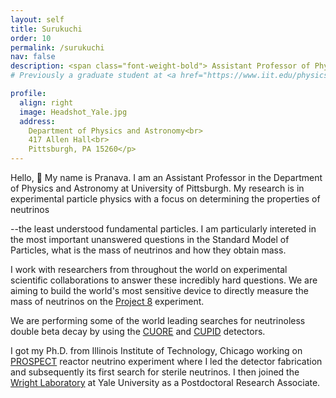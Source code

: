 ```yaml
---
layout: self
title: Surukuchi
order: 10
permalink: /surukuchi
nav: false
description: <span class="font-weight-bold"> Assistant Professor of Physics </span> in the <a href="https://www.physicsandastronomy.pitt.edu/">Department of Physics and Astronomy</a> at <a href="https://www.pitt.edu/">University of Pittsburgh</a>.
# Previously a graduate student at <a href="https://www.iit.edu/physics">Illinois Institute of Technology</a>.

profile:
  align: right
  image: Headshot_Yale.jpg
  address: 
    Department of Physics and Astronomy<br>
    417 Allen Hall<br>
    Pittsburgh, PA 15260</p>
---
```


Hello, :wave: My name is Pranava. I am an Assistant Professor in the Department of Physics and Astronomy at University of Pittsburgh. My research is in experimental particle physics with a focus on determining the properties of 
neutrinos
<!-- [neutrinos](/sub/resources_neutrinos) -->
--the least understood fundamental particles. I am particularly intereted in the most important unanswered questions in the Standard Model of Particles,
what is the mass of neutrinos and how they obtain mass. 

I work with researchers from throughout the world on experimental scientific collaborations to answer these incredibly hard questions.
We are aiming to build the world's most sensitive device to directly measure the mass of neutrinos on the [Project 8](https://www.project8.org/) experiment. 
<!-- I am leading the antenna design and the event reconstruction efforts on the upcoming Phase of the experiment.  -->
We are performing some of the world leading searches for neutrinoless double beta decay by using the [CUORE](https://cuore.lngs.infn.it/) and [CUPID](https://cupid.lngs.infn.it/) detectors. 

I got my Ph.D. from Illinois Institute of Technology, Chicago working on [PROSPECT](https://prospect.yale.edu/) reactor neutrino experiment where I led the detector fabrication and subsequently its first search for sterile neutrinos.
I then joined the [Wright Laboratory](https://wlab.yale.edu/) at Yale University as a Postdoctoral Research Associate.